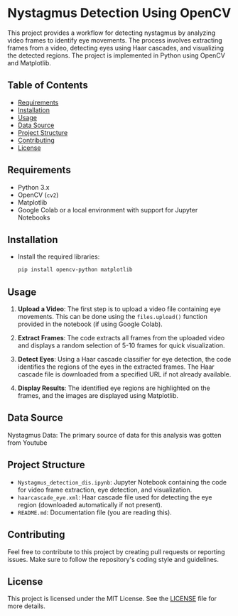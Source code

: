 # Nystagmus Detection Using OpenCV

This project provides a workflow for detecting nystagmus by analyzing video frames to identify eye movements. The process involves extracting frames from a video, detecting eyes using Haar cascades, and visualizing the detected regions. The project is implemented in Python using OpenCV and Matplotlib.

## Table of Contents

- [Requirements](#requirements)
- [Installation](#installation)
- [Usage](#usage)
- [Data Source](#data-source)
- [Project Structure](#project-structure)
- [Contributing](#contributing)
- [License](#license)

## Requirements

- Python 3.x
- OpenCV (`cv2`)
- Matplotlib
- Google Colab or a local environment with support for Jupyter Notebooks

## Installation

- Install the required libraries:
   ```bash
   pip install opencv-python matplotlib
   ```

## Usage

1. **Upload a Video**: The first step is to upload a video file containing eye movements. This can be done using the `files.upload()` function provided in the notebook (if using Google Colab).

2. **Extract Frames**: The code extracts all frames from the uploaded video and displays a random selection of 5-10 frames for quick visualization.

3. **Detect Eyes**: Using a Haar cascade classifier for eye detection, the code identifies the regions of the eyes in the extracted frames. The Haar cascade file is downloaded from a specified URL if not already available.

4. **Display Results**: The identified eye regions are highlighted on the frames, and the images are displayed using Matplotlib.

## Data Source

Nystagmus Data: The primary source of data for this analysis was gotten from Youtube

## Project Structure

- `Nystagmus_detection_dis.ipynb`: Jupyter Notebook containing the code for video frame extraction, eye detection, and visualization.
- `haarcascade_eye.xml`: Haar cascade file used for detecting the eye region (downloaded automatically if not present).
- `README.md`: Documentation file (you are reading this).

## Contributing

Feel free to contribute to this project by creating pull requests or reporting issues. Make sure to follow the repository's coding style and guidelines.

## License

This project is licensed under the MIT License. See the [LICENSE](LICENSE) file for more details.
